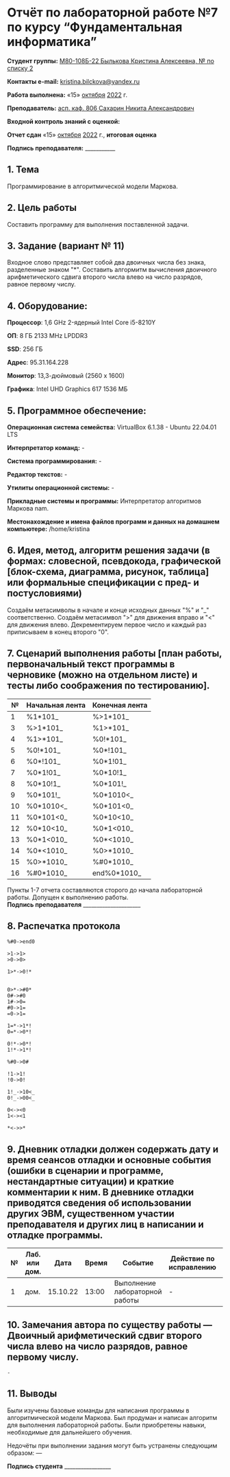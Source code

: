 # Отчёт по лабораторной работе №7 по курсу “Фундаментальная информатика”

<b>Студент группы:</b> <ins>М80-108Б-22 Былькова Кристина Алексеевна, № по списку 2</ins>

<b>Контакты e-mail:</b> <ins>kristina.bilckova@yandex.ru</ins>

<b>Работа выполнена:</b> «15» <ins>октября</ins> <ins>2022</ins> г.

<b>Преподаватель:</b> <ins>асп. каф. 806 Сахарин Никита Александрович</ins>

<b>Входной контроль знаний с оценкой:</b> <ins> </ins>

<b>Отчет сдан</b> «15» <ins>октября</ins> <ins>2022</ins> г., <b>итоговая оценка</b> <ins> </ins>

<b>Подпись преподавателя:</b> ___________


## 1. Тема
Программирование в алгоритмической модели Маркова.
## 2. Цель работы
Составить программу для выполнения поставленной задачи.
## 3. Задание (вариант № 11)
Входное слово представляет собой два двоичных числа без знака, разделенные знаком "*". Составить алгормитм вычисления двоичного арифметического сдвига второго числа влево на число разрядов, равное первому числу.
## 4. Оборудование:
<b>Процессор</b>: 1,6 GHz 2-ядерный Intel Core i5-8210Y

<b>ОП</b>: 8 ГБ 2133 MHz LPDDR3

<b>SSD</b>: 256 ГБ  

<b>Адрес</b>: 95.31.164.228 

<b>Монитор</b>: 13,3-дюймовый (2560 х 1600)

<b>Графика</b>: Intel UHD Graphics 617 1536 МБ

## 5. Программное обеспечение:
<b>Операционная система семейства:</b> VirtualBox 6.1.38 - Ubuntu 22.04.01 LTS

<b>Интерпретатор команд:</b> -

<b>Система программирования:</b> -

<b>Редактор текстов:</b> -

<b>Утилиты операционной системы:</b> -

<b>Прикладные системы и программы:</b> Интерпретатор алгоритмов Маркова nam.

<b>Местонахождение и имена файлов программ и данных на домашнем компьютере:</b> /home/kristina

## 6. Идея, метод, алгоритм решения задачи (в формах: словесной, псевдокода, графической [блок-схема, диаграмма, рисунок, таблица] или формальные спецификации с пред- и постусловиями)
Создаём метасимволы в начале и конце исходных данных "%" и "_" соответственно. Создаём метасимвол ">" для движения вправо и "<" для движения влево. Декрементируем первое число и каждый раз приписываем в конец второго "0".
## 7. Сценарий выполнения работы [план работы, первоначальный текст программы в черновике (можно на отдельном листе) и тесты либо соображения по тестированию].
| № | Начальная лента | Конечная лента |
| ------ | ------ | ------ |
| 1 | %1*101_ | %>1*101_ |
| 3 | %>1*101_ | %1>*101_ |
| 4 | %1>*101_ | %0!*101_ |
| 5 | %0!*101_ | %0*!101_ |
| 6 | %0*!101_ | %0*1!01_ |
| 7 | %0*1!01_ | %0*10!1_ |
| 8 | %0*10!1_ | %0*101!_ |
| 9 | %0*101!_ | %0*1010<_ |
| 10 | %0*1010<_ | %0*101<0_ |
| 11 | %0*101<0_ | %0*10<10_ |
| 12 | %0*10<10_ | %0*1<010_ |
| 13 | %0*1<010_ | %0*<1010_ |
| 14 | %0*<1010_ | %0>*1010_ |
| 15 | %0>*1010_ | %#0*1010_ |
| 16 | %#0*1010_ | end%0*1010_ |

Пункты 1-7 отчета составляются сторого до начала лабораторной работы.
Допущен к выполнению работы.  
<b>Подпись преподавателя</b> _____________________
## 8. Распечатка протокола 

```
%#0->end0

>1->1>
>0->0>

1>*->0!*


0>*->#0*
0#->#0
1#->0=
#0->1=
=0->1=

1=*->1*!
0=*->0*!

0!*->0*!
1!*->1*!

%#0->0#

!1->1!
!0->0!

1!_->10<_
0!_->00<_

0<-><0
1<-><1

*<->>*
```

## 9. Дневник отладки должен содержать дату и время сеансов отладки и основные события (ошибки в сценарии и программе, нестандартные ситуации) и краткие комментарии к ним. В дневнике отладки приводятся сведения об использовании других ЭВМ, существенном участии преподавателя и других лиц в написании и отладке программы.

| № |  Лаб. или дом. | Дата | Время | Событие | Действие по исправлению | Примечание |
| ------ | ------ | ------ | ------ | ------ | ------ | ------ |
| 1 | дом. | 15.10.22 | 13:00 | Выполнение лабораторной работы | - | - |
## 10. Замечания автора по существу работы — Двоичный арифметический сдвиг второго числа влево на число разрядов, равное первому числу.
```
-
```
## 11. Выводы
Были изучены базовые команды для написания программы в алгоритмической модели Маркова. Был продуман и написан алгоритм для выполнения лабораторной работы. Были приобретены навыки, необходимые для дальнейшего обучения.

Недочёты при выполнении задания могут быть устранены следующим образом: —

<b>Подпись студента</b> _________________


